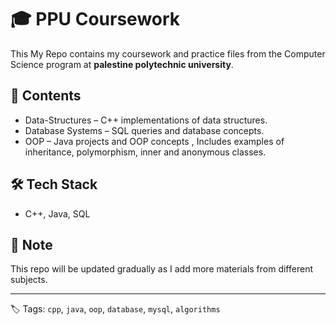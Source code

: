 # 🎓 PPU Coursework

This My Repo contains my coursework and practice files from the Computer Science program at **palestine polytechnic university**.

## 📂 Contents

- Data-Structures – C++ implementations of data structures.
- Database Systems – SQL queries and database concepts.
- OOP – Java projects and OOP concepts , Includes examples of inheritance, polymorphism, inner and anonymous classes.

## 🛠 Tech Stack

- C++, Java, SQL

## 📌 Note

This repo will be updated gradually as I add more materials from different subjects.

---
🏷️ Tags: `cpp`, `java`, `oop`, `database`, `mysql`, `algorithms`
